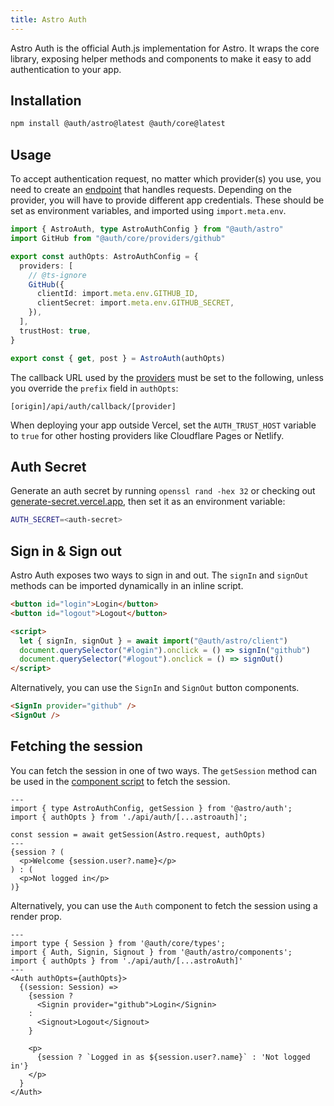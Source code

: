```yaml
---
title: Astro Auth
---
```


Astro Auth is the official Auth.js implementation for Astro. It wraps the core library, exposing helper methods and components to make it easy to add authentication to your app.

## Installation

```bash
npm install @auth/astro@latest @auth/core@latest
```

## Usage

To accept authentication request, no matter which provider(s) you use, you need to create an [endpoint](https://docs.astro.build/en/core-concepts/endpoints/) that handles requests. Depending on the provider, you will have to provide different app credentials. These should be set as environment variables, and imported using `import.meta.env`.

```ts title="src/pages/api/auth/[...astroauth].ts"
import { AstroAuth, type AstroAuthConfig } from "@auth/astro"
import GitHub from "@auth/core/providers/github"

export const authOpts: AstroAuthConfig = {
  providers: [
    // @ts-ignore
    GitHub({
      clientId: import.meta.env.GITHUB_ID,
      clientSecret: import.meta.env.GITHUB_SECRET,
    }),
  ],
  trustHost: true,
}

export const { get, post } = AstroAuth(authOpts)
```

The callback URL used by the [providers](https://authjs.dev/reference/core/modules/providers) must be set to the following, unless you override the `prefix` field in `authOpts`:
```
[origin]/api/auth/callback/[provider]
```

When deploying your app outside Vercel, set the `AUTH_TRUST_HOST` variable to `true` for other hosting providers like Cloudflare Pages or Netlify.


## Auth Secret

Generate an auth secret by running `openssl rand -hex 32` or checking out [generate-secret.vercel.app](https://generate-secret.vercel.app/32), then set it as an environment variable:

```sh
AUTH_SECRET=<auth-secret>
```

## Sign in & Sign out

Astro Auth exposes two ways to sign in and out. The `signIn` and `signOut` methods can be imported dynamically in an inline script.

```html
<button id="login">Login</button>
<button id="logout">Logout</button>

<script>
  let { signIn, signOut } = await import("@auth/astro/client")
  document.querySelector("#login").onclick = () => signIn("github")
  document.querySelector("#logout").onclick = () => signOut()
</script>
```

Alternatively, you can use the `SignIn` and `SignOut` button components.

```html
<SignIn provider="github" />
<SignOut />
```

## Fetching the session

You can fetch the session in one of two ways. The `getSession` method can be used in the [component script](https://docs.astro.build/en/core-concepts/astro-components/#the-component-script) to fetch the session.

```tsx title="src/pages/index.astro"
---
import { type AstroAuthConfig, getSession } from '@astro/auth';
import { authOpts } from './api/auth/[...astroauth]';

const session = await getSession(Astro.request, authOpts)
---
{session ? (
  <p>Welcome {session.user?.name}</p>
) : (
  <p>Not logged in</p>
)}
```

Alternatively, you can use the `Auth` component to fetch the session using a render prop.

```tsx title="src/pages/index.astro"
---
import type { Session } from '@auth/core/types';
import { Auth, Signin, Signout } from '@auth/astro/components';
import { authOpts } from './api/auth/[...astroAuth]'
---
<Auth authOpts={authOpts}>
  {(session: Session) => 
    {session ? 
      <Signin provider="github">Login</Signin>
    :
      <Signout>Logout</Signout>
    }

    <p>
      {session ? `Logged in as ${session.user?.name}` : 'Not logged in'}
    </p>
  }
</Auth>
```
